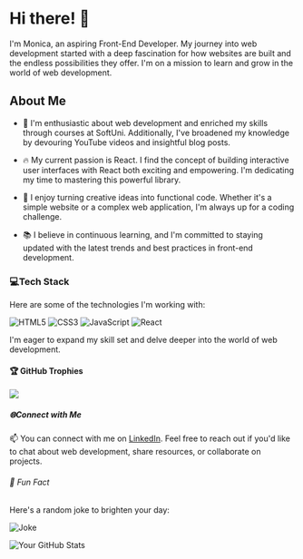 # Hi there! 👋

I'm Monica, an aspiring Front-End Developer. My journey into web development started with a deep fascination for how websites are built and the endless possibilities they offer. I'm on a mission to learn and grow in the world of web development.

## About Me

- 🌱 I'm enthusiastic about web development and enriched my skills through courses at SoftUni. Additionally, I've broadened my knowledge by devouring YouTube videos and insightful blog posts.

- 🔥 My current passion is React. I find the concept of building interactive user interfaces with React both exciting and empowering. I'm dedicating my time to mastering this powerful library.

- 🚀 I enjoy turning creative ideas into functional code. Whether it's a simple website or a complex web application, I'm always up for a coding challenge.

- 📚 I believe in continuous learning, and I'm committed to staying updated with the latest trends and best practices in front-end development.

### 💻Tech Stack

Here are some of the technologies I'm working with:

![HTML5](https://img.shields.io/badge/HTML5-E34F26?style=for-the-badge&logo=html5&logoColor=white)
![CSS3](https://img.shields.io/badge/CSS3-1572B6?style=for-the-badge&logo=css3&logoColor=white)
![JavaScript](https://img.shields.io/badge/JavaScript-F7DF1E?style=for-the-badge&logo=javascript&logoColor=black)
![React](https://img.shields.io/badge/React-61DAFB?style=for-the-badge&logo=react&logoColor=black)

I'm eager to expand my skill set and delve deeper into the world of web development.

#### 🏆 GitHub Trophies
![](https://github-profile-trophy.vercel.app/?username=MonicaStoyanova&theme=juicyfresh&no-frame=false&no-bg=true&margin-w=4)

##### 🌐Connect with Me

📫 You can connect with me on [LinkedIn](https://linkedin.com/in/monica-stoyanova). Feel free to reach out if you'd like to chat about web development, share resources, or collaborate on projects.

###### 🎉 Fun Fact

Here's a random joke to brighten your day:

![Joke](https://readme-jokes.vercel.app/api)

<!-- GitHub Stats -->
![Your GitHub Stats](https://github-readme-stats.vercel.app/api?username=monicastoyanova&show_icons=true&theme=radical)




